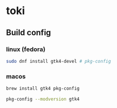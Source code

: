 # toki

## Build config

### linux (fedora)

```sh
sudo dnf install gtk4-devel # pkg-config
```

### macos

```sh
brew install gtk4 pkg-config

pkg-config --modversion gtk4
```
